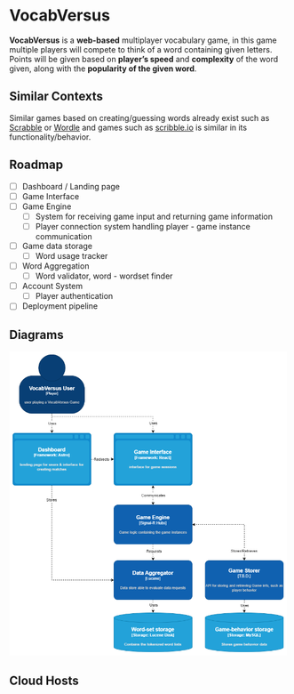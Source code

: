 # VocabVersus
**VocabVersus** is a **web-based** multiplayer vocabulary game, in this game multiple players will compete to think of a word containing given letters. 
Points will be given based on **player’s speed** and **complexity** of the word given, along with the **popularity of the given word**.


## Similar Contexts
Similar games based on creating/guessing words already exist such as [Scrabble](https://playscrabble.com/) or [Wordle](https://www.nytimes.com/games/wordle/index.html) and games such as [scribble.io](https://skribbl.io/) is similar in its functionality/behavior.

## Roadmap
- [ ] Dashboard / Landing page
- [ ] Game Interface
- [ ] Game Engine
	- [ ] System for receiving game input and returning game information
	- [ ] Player connection system handling player - game instance communication
- [ ] Game data storage
	- [ ] Word usage tracker
- [ ] Word Aggregation
	- [ ] Word validator, word - wordset finder
- [ ] Account System
	- [ ] Player authentication
- [ ] Deployment pipeline

## Diagrams
<img src="Documentation/Assets/VocabVersus.drawio.png" alt="C4 architectural design diagram" width="500">

## Cloud Hosts
